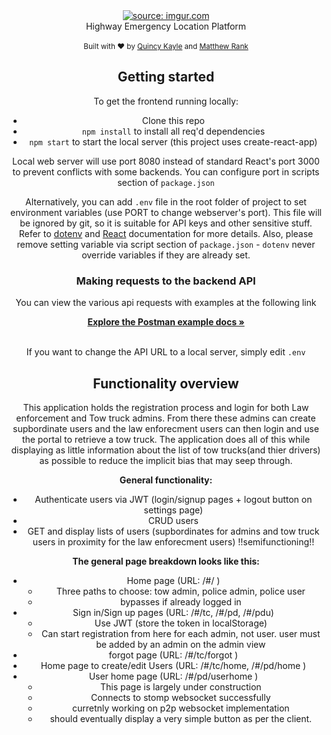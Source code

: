 [comment]: <> (# Highway Emergency Location Platform )
<div align="center" spacing="5">
<a href="https://imgur.com/o56PeaZ"><img src="https://i.imgur.com/o56PeaZ.png" title="source: imgur.com" /></a>
</div>
<div align="center">
Highway Emergency Location Platform

</div>
<div align="center">

<br>

<div align="center">
  <sub>Built with ❤︎ by <a href="https://github.com/kayleqb">Quincy Kayle</a> and <a href="https://github.com/MattRank93">Matthew Rank</a>
</div>

## Getting started


To get the frontend running locally:

- Clone this repo
- `npm install` to install all req'd dependencies
- `npm start` to start the local server (this project uses create-react-app)

Local web server will use port 8080 instead of standard React's port 3000 to prevent conflicts with some backends. You can configure port in scripts section of `package.json`

Alternatively, you can add `.env` file in the root folder of project to set environment variables (use PORT to change webserver's port). This file will be ignored by git, so it is suitable for API keys and other sensitive stuff. Refer to [dotenv](https://github.com/motdotla/dotenv) and [React](https://github.com/facebookincubator/create-react-app/blob/master/packages/react-scripts/template/README.md#adding-development-environment-variables-in-env) documentation for more details. Also, please remove setting variable via script section of `package.json` - `dotenv` never override variables if they are already set.

### Making requests to the backend API

You can view the various api requests with examples at the following link

<p align="center">
	<a href="https://documenter.getpostman.com/view/13688383/TVmLCyby#61200d8c-9d42-4cb3-9dc7-b96fa7dca8c2"><strong>Explore the Postman example docs »</strong></a>
	<br />
	<br />
</p>

If you want to change the API URL to a local server, simply edit `.env` 

## Functionality overview

This application holds the registration process and login for both Law enforcement and Tow truck admins. From there these admins can create supbordinate users and
the law enforecment users can then login and use the portal to retrieve a tow truck. The application does all of this while displaying
as little information about the list of tow trucks(and thier drivers) as possible to reduce the implicit bias that may seep through. 

**General functionality:**

- Authenticate users via JWT (login/signup pages + logout button on settings page)
- CRUD users
- GET and display lists of users (supbordinates for admins and tow truck users in proximity for the law enforecment users) !!semifunctioning!!


**The general page breakdown looks like this:**

- Home page (URL: /#/ )
    - Three paths to choose: tow admin, police admin, police user
    - bypasses if already logged in
- Sign in/Sign up pages (URL: /#/tc, /#/pd, /#/pdu)
    - Use JWT (store the token in localStorage)
    - Can start registration from here for each admin, not user. user must be added by an admin on the admin view
- forgot page (URL: /#/tc/forgot )
- Home page to create/edit Users (URL: /#/tc/home, /#/pd/home )
- User home page (URL: /#/pd/userhome )
    - This page is largely under construction
    - Connects to stomp websocket successfully
    - curretnly working on p2p websocket implementation
    - should eventually display a very simple button as per the client. 

<br />
